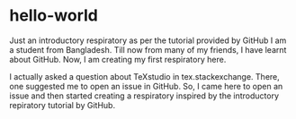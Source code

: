 # hello-world
Just an introductory respiratory as per the tutorial provided by GitHub
I am a student from Bangladesh. Till now from many of my friends, I have learnt about GitHub. 
Now, I am creating my first respiratory here. 

I actually asked a question about TeXstudio in tex.stackexchange. There, one suggested me to open an issue in GitHub.
So, I came here to open an issue and then started creating a respiratory inspired by the introductory repiratory tutorial by GitHub.
